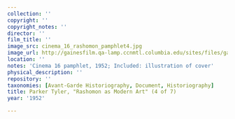 ```yaml
---
collection: ''
copyright: ''
copyright_notes: ''
director: ''
film_title: ''
image_src: cinema_16_rashomon_pamphlet4.jpg
image_url: http://gainesfilm.qa-lamp.ccnmtl.columbia.edu/sites/files/gainesfilm/images/cinema_16_rashomon_pamphlet4.jpg
location: ''
notes: 'Cinema 16 pamphlet, 1952; Included: illustration of cover'
physical_description: ''
repository: ''
taxonomies: [Avant-Garde Historiography, Document, Historiography]
title: Parker Tyler, "Rashomon as Modern Art" (4 of 7)
year: '1952'

---
```

